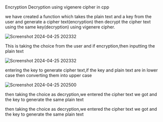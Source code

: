Encryption Decryption using vigenere cipher in cpp

we have created a function which takes the plain text and a key from the user and generate a cipher text(encryption) then decrypt the cipher text using the same key(decryption) using vigenere cipher.


![Screenshot 2024-04-25 202332](https://github.com/Erikamediratta/cpp-project/assets/146512912/a52f7c09-8384-4b92-996e-9672db5d07ad)




This is taking the choice from the user and if encryption,then inputting the plain text

![Screenshot 2024-04-25 202332](https://github.com/Erikamediratta/cpp-project/assets/146512912/995467f6-52e2-429f-86a8-4d9c641c7956)

entering the key to generate cipher text,if the key and plain text are in lower case then converting them into upper case


![Screenshot 2024-04-25 202500](https://github.com/Erikamediratta/cpp-project/assets/146512912/58158bd0-8276-483e-9f06-5073b40ceb44)

then taking the choice as decryption,we entered the cipher text we got and the key to generate the same plain text 

then taking the choice as decryption,we entered the cipher text we got and the key to generate the same plain text 








